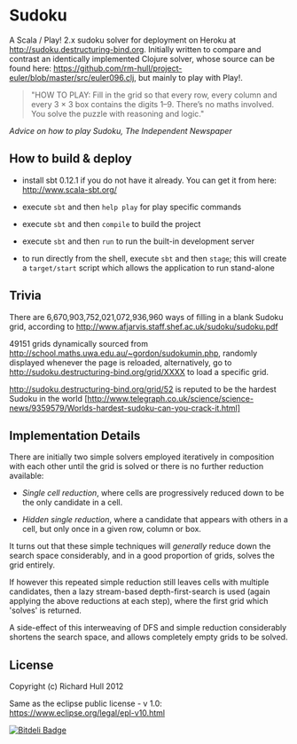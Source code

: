 Sudoku
======

A Scala / Play! 2.x sudoku solver for deployment on Heroku at http://sudoku.destructuring-bind.org. 
Initially written to compare and contrast an identically implemented Clojure
solver, whose source can be found here: 
https://github.com/rm-hull/project-euler/blob/master/src/euler096.clj,
but mainly to play with Play!.

>"HOW TO PLAY: Fill in the grid so that every row, every column and every 3 × 3
box contains the digits 1–9. There’s no maths involved. You solve the puzzle with
reasoning and logic."

_Advice on how to play Sudoku, The Independent Newspaper_

How to build & deploy
---------------------
* install sbt 0.12.1  if you do not have it already. You can get it from
  here: http://www.scala-sbt.org/
 
* execute `sbt` and then `help play` for play specific commands

* execute `sbt` and then `compile` to build the project

* execute `sbt` and then `run` to run the built-in development server

* to run directly from the shell, execute `sbt` and then `stage`; this will
  create a `target/start` script which allows the application to run stand-alone

Trivia
------
There are 6,670,903,752,021,072,936,960 ways of filling in a blank Sudoku 
grid, according to http://www.afjarvis.staff.shef.ac.uk/sudoku/sudoku.pdf

49151 grids dynamically sourced from http://school.maths.uwa.edu.au/~gordon/sudokumin.php,
randomly displayed whenever the page is reloaded, alternatively, go to 
http://sudoku.destructuring-bind.org/grid/XXXX to load a specific grid.

http://sudoku.destructuring-bind.org/grid/52 is reputed to be the hardest 
Sudoku in the world [http://www.telegraph.co.uk/science/science-news/9359579/Worlds-hardest-sudoku-can-you-crack-it.html]

Implementation Details
----------------------
There are initially two simple solvers employed iteratively in composition 
with each other until the grid is solved or there is no further reduction
available:

* _Single cell reduction_, where cells are progressively reduced down to be 
  the only candidate in a cell.

* _Hidden single reduction_, where a candidate that appears with others in a 
  cell, but only once in a given row, column or box.

It turns out that these simple techniques will _generally_ reduce down the 
search space considerably, and in a good proportion of grids, solves the
grid entirely.

If however this repeated simple reduction still leaves cells with multiple
candidates, then a lazy stream-based depth-first-search is used (again applying
the above reductions at each step), where the first grid which 'solves' is
returned.

A side-effect of this interweaving of DFS and simple reduction considerably 
shortens the search space, and allows completely empty grids to be solved.

License
-------
Copyright (c) Richard Hull 2012

Same as the eclipse public license - v 1.0: https://www.eclipse.org/legal/epl-v10.html


[![Bitdeli Badge](https://d2weczhvl823v0.cloudfront.net/rm-hull/sudoku/trend.png)](https://bitdeli.com/free "Bitdeli Badge")

